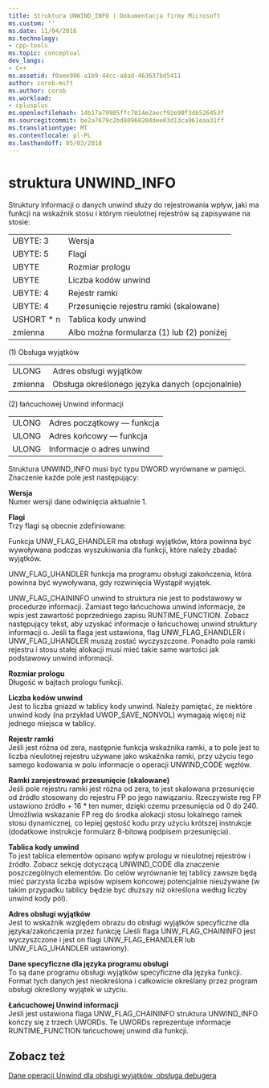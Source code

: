 ```yaml
---
title: Struktura UNWIND_INFO | Dokumentacja firmy Microsoft
ms.custom: ''
ms.date: 11/04/2016
ms.technology:
- cpp-tools
ms.topic: conceptual
dev_langs:
- C++
ms.assetid: f0aee906-a1b9-44cc-a8ad-463637bd5411
author: corob-msft
ms.author: corob
ms.workload:
- cplusplus
ms.openlocfilehash: 14b17a79905ffc7814e2aecf92e90f3db526453f
ms.sourcegitcommit: be2a7679c2bd80968204dee03d13ca961eaa31ff
ms.translationtype: MT
ms.contentlocale: pl-PL
ms.lasthandoff: 05/03/2018
---
```

# <a name="struct-unwindinfo"></a>struktura UNWIND_INFO
Struktury informacji o danych unwind służy do rejestrowania wpływ, jaki ma funkcji na wskaźnik stosu i którym nieulotnej rejestrów są zapisywane na stosie:  
  
|||  
|-|-|  
|UBYTE: 3|Wersja|  
|UBYTE: 5|Flagi|  
|UBYTE|Rozmiar prologu|  
|UBYTE|Liczba kodów unwind|  
|UBYTE: 4|Rejestr ramki|  
|UBYTE: 4|Przesunięcie rejestru ramki (skalowane)|  
|USHORT * n|Tablica kody unwind|  
|zmienna|Albo można formularza (1) lub (2) poniżej|  
  
 (1) Obsługa wyjątków  
  
|||  
|-|-|  
|ULONG|Adres obsługi wyjątków|  
|zmienna|Obsługa określonego języka danych (opcjonalnie)|  
  
 (2) łańcuchowej Unwind informacji  
  
|||  
|-|-|  
|ULONG|Adres początkowy — funkcja|  
|ULONG|Adres końcowy — funkcja|  
|ULONG|Informacje o adres unwind|  
  
 Struktura UNWIND_INFO musi być typu DWORD wyrównane w pamięci. Znaczenie każde pole jest następujący:  
  
 **Wersja**  
 Numer wersji dane odwinięcia aktualnie 1.  
  
 **Flagi**  
 Trzy flagi są obecnie zdefiniowane:  
  
 Funkcja UNW_FLAG_EHANDLER ma obsługi wyjątków, która powinna być wywoływana podczas wyszukiwania dla funkcji, które należy zbadać wyjątków.  
  
 UNW_FLAG_UHANDLER funkcja ma programu obsługi zakończenia, która powinna być wywoływana, gdy rozwinięcia Wystąpił wyjątek.  
  
 UNW_FLAG_CHAININFO unwind to struktura nie jest to podstawowy w procedurze informacji. Zamiast tego łańcuchowa unwind informacje, że wpis jest zawartość poprzedniego zapisu RUNTIME_FUNCTION. Zobacz następujący tekst, aby uzyskać informacje o łańcuchowej unwind struktury informacji o. Jeśli ta flaga jest ustawiona, flag UNW_FLAG_EHANDLER i UNW_FLAG_UHANDLER muszą zostać wyczyszczone. Ponadto pola ramki rejestru i stosu stałej alokacji musi mieć takie same wartości jak podstawowy unwind informacji.  
  
 **Rozmiar prologu**  
 Długość w bajtach prologu funkcji.  
  
 **Liczba kodów unwind**  
 Jest to liczba gniazd w tablicy kody unwind. Należy pamiętać, że niektóre unwind kody (na przykład UWOP_SAVE_NONVOL) wymagają więcej niż jednego miejsca w tablicy.  
  
 **Rejestr ramki**  
 Jeśli jest różna od zera, następnie funkcja wskaźnika ramki, a to pole jest to liczba nieulotnej rejestru używane jako wskaźnika ramki, przy użyciu tego samego kodowania w polu informacje o operacji UNWIND_CODE węzłów.  
  
 **Ramki zarejestrować przesunięcie (skalowane)**  
 Jeśli pole rejestru ramki jest różna od zera, to jest skalowana przesunięcie od źródło stosowany do rejestru FP po jego nawiązaniu. Rzeczywiste reg FP ustawiono źródło + 16 * ten numer, dzięki czemu przesunięcia od 0 do 240. Umożliwia wskazanie FP reg do środka alokacji stosu lokalnego ramek stosu dynamicznej, co lepiej gęstość kodu przy użyciu krótszej instrukcje (dodatkowe instrukcje formularz 8-bitową podpisem przesunięcia).  
  
 **Tablica kody unwind**  
 To jest tablica elementów opisano wpływ prologu w nieulotnej rejestrów i źródło. Zobacz sekcję dotyczącą UNWIND_CODE dla znaczenie poszczególnych elementów. Do celów wyrównanie tej tablicy zawsze będą mieć parzysta liczba wpisów wpisem końcowej potencjalnie nieużywane (w takim przypadku tablicy będzie być dłuższy niż określona według liczby unwind kody pól).  
  
 **Adres obsługi wyjątków**  
 Jest to wskaźnik względem obrazu do obsługi wyjątków specyficzne dla języka/zakończenia przez funkcję (Jeśli flaga UNW_FLAG_CHAININFO jest wyczyszczone i jest on flagi UNW_FLAG_EHANDLER lub UNW_FLAG_UHANDLER ustawiony).  
  
 **Dane specyficzne dla języka programu obsługi**  
 To są dane programu obsługi wyjątków specyficzne dla języka funkcji. Format tych danych jest nieokreślona i całkowicie określany przez program obsługi określony wyjątek w użyciu.  
  
 **Łańcuchowej Unwind informacji**  
 Jeśli jest ustawiona flaga UNW_FLAG_CHAININFO struktura UNWIND_INFO kończy się z trzech UWORDs.  Te UWORDs reprezentuje informacje RUNTIME_FUNCTION łańcuchowej unwind dla funkcji.  
  
## <a name="see-also"></a>Zobacz też  
 [Dane operacji Unwind dla obsługi wyjątków, obsługa debugera](../build/unwind-data-for-exception-handling-debugger-support.md)